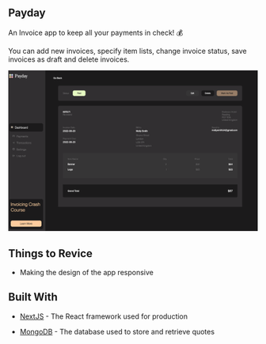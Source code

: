 ## Payday

An Invoice app to keep all your payments in check! 💰

You can add new invoices, specify item lists, change invoice status, save invoices as draft and delete invoices. 


![Screenshot](https://github.com/zahwah-codes/payday/blob/main/payday-screenshot.png)

## Things to Revice 

* Making the design of the app responsive


## Built With

* [NextJS](https://nextjs.org/) - The React framework used for production

* [MongoDB](https://www.mongodb.com/) - The database used to store and retrieve quotes


